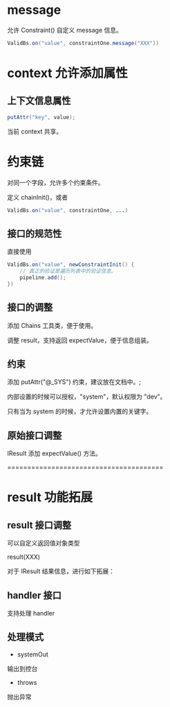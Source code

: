 # message

允许 Constraint() 自定义 message 信息。

```java
ValidBs.on("value", constraintOne.message("XXX"))
```

# context 允许添加属性

## 上下文信息属性

```java
putAttr("key", value);
```

当前 context 共享。

# 约束链

对同一个字段，允许多个约束条件。

定义 chainInit()，或者

```java
ValidBs.on("value", constraintOne, ...)
```

## 接口的规范性

直接使用

```java
ValidBs.on("value", newConstraintInit() {
    // 真正的验证是遍历列表中的验证信息。
    pipeline.add();
})
```

## 接口的调整

添加 Chains 工具类，便于使用。

调整 result，支持返回 expectValue，便于信息组装。

## 约束

添加 putAttr("@_SYS") 约束，建议放在文档中。;

内部设置的时候可以授权，"system"，默认权限为 "dev"。

只有当为 system 的时候，才允许设置内置的关键字。

## 原始接口调整

IResult 添加 expectValue() 方法。

=======================================

# result 功能拓展

## result 接口调整

可以自定义返回值对象类型

<T> result(XXX)

对于 IResult 结果信息，进行如下拓展：

## handler 接口

支持处理 handler

## 处理模式

- systemOut

输出到控台

- throws

抛出异常
